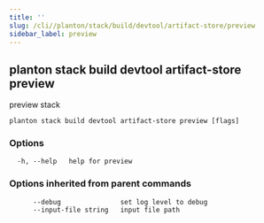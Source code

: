 ```yaml
---
title: ''
slug: /cli//planton/stack/build/devtool/artifact-store/preview
sidebar_label: preview
---
```

## planton stack build devtool artifact-store preview

preview stack

```
planton stack build devtool artifact-store preview [flags]
```

### Options

```
  -h, --help   help for preview
```

### Options inherited from parent commands

```
      --debug               set log level to debug
      --input-file string   input file path
```

